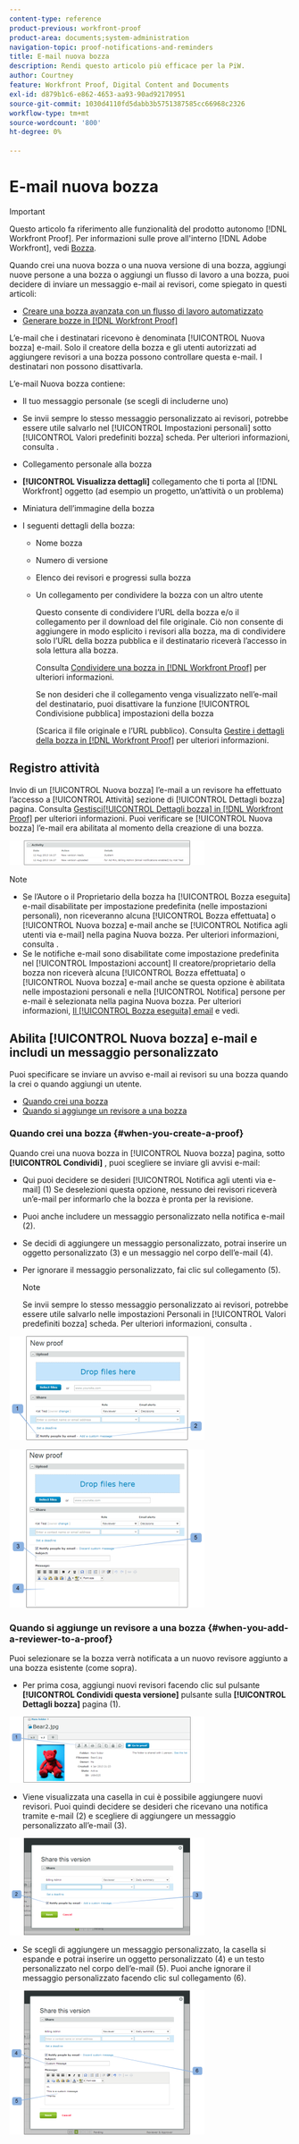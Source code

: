 ```yaml
---
content-type: reference
product-previous: workfront-proof
product-area: documents;system-administration
navigation-topic: proof-notifications-and-reminders
title: E-mail nuova bozza
description: Rendi questo articolo più efficace per la PiW.
author: Courtney
feature: Workfront Proof, Digital Content and Documents
exl-id: d879b1c6-e862-4653-aa93-90ad92170951
source-git-commit: 1030d4110fd5dabb3b5751387585cc66968c2326
workflow-type: tm+mt
source-wordcount: '800'
ht-degree: 0%

---
```


# E-mail nuova bozza

>[!IMPORTANT]
>
>Questo articolo fa riferimento alle funzionalità del prodotto autonomo [!DNL Workfront Proof]. Per informazioni sulle prove all&#39;interno [!DNL Adobe Workfront], vedi [Bozza](../../../review-and-approve-work/proofing/proofing.md).

<!--
<p style="color: #000000;" data-mc-conditions="QuicksilverOrClassic.Draft mode">Make this article work better for PiW.</p>
-->

Quando crei una nuova bozza o una nuova versione di una bozza, aggiungi nuove persone a una bozza o aggiungi un flusso di lavoro a una bozza, puoi decidere di inviare un messaggio e-mail ai revisori, come spiegato in questi articoli:

* [Creare una bozza avanzata con un flusso di lavoro automatizzato](../../../review-and-approve-work/proofing/creating-proofs-within-workfront/create-automated-proof-workflow.md)
* [Generare bozze in [!DNL Workfront Proof]](../../../workfront-proof/wp-work-proofsfiles/create-proofs-and-files/generate-proofs.md)

L’e-mail che i destinatari ricevono è denominata [!UICONTROL Nuova bozza] e-mail. Solo il creatore della bozza e gli utenti autorizzati ad aggiungere revisori a una bozza possono controllare questa e-mail. I destinatari non possono disattivarla.

L’e-mail Nuova bozza contiene:

* Il tuo messaggio personale (se scegli di includerne uno)
* Se invii sempre lo stesso messaggio personalizzato ai revisori, potrebbe essere utile salvarlo nel [!UICONTROL Impostazioni personali] sotto [!UICONTROL Valori predefiniti bozza] scheda. Per ulteriori informazioni, consulta .
* Collegamento personale alla bozza
* **[!UICONTROL Visualizza dettagli]** collegamento che ti porta al [!DNL Workfront] oggetto (ad esempio un progetto, un’attività o un problema)
* Miniatura dell’immagine della bozza
* I seguenti dettagli della bozza:

   * Nome bozza
   * Numero di versione
   * Elenco dei revisori e progressi sulla bozza
   * Un collegamento per condividere la bozza con un altro utente

     Questo consente di condividere l’URL della bozza e/o il collegamento per il download del file originale. Ciò non consente di aggiungere in modo esplicito i revisori alla bozza, ma di condividere solo l’URL della bozza pubblica e il destinatario riceverà l’accesso in sola lettura alla bozza.

     Consulta [Condividere una bozza in [!DNL Workfront Proof]](../../../workfront-proof/wp-work-proofsfiles/share-proofs-and-files/share-proof.md) per ulteriori informazioni.

     Se non desideri che il collegamento venga visualizzato nell’e-mail del destinatario, puoi disattivare la funzione [!UICONTROL Condivisione pubblica] impostazioni della bozza

     (Scarica il file originale e l’URL pubblico). Consulta [Gestire i dettagli della bozza in [!DNL Workfront Proof]](../../../workfront-proof/wp-work-proofsfiles/manage-your-work/manage-proof-details.md) per ulteriori informazioni.

## Registro attività

Invio di un [!UICONTROL Nuova bozza] l’e-mail a un revisore ha effettuato l’accesso a [!UICONTROL Attività] sezione di [!UICONTROL Dettagli bozza] pagina. Consulta  [Gestisci[!UICONTROL  Dettagli bozza] in [!DNL Workfront Proof]](../../../workfront-proof/wp-work-proofsfiles/manage-your-work/manage-proof-details.md) per ulteriori informazioni. Puoi verificare se [!UICONTROL Nuova bozza] l’e-mail era abilitata al momento della creazione di una bozza.

![New_Verison_email_-_activity_log.png](assets/new-verison-email---acitivity-log-350x44.png)

>[!NOTE]
>
>* Se l’Autore o il Proprietario della bozza ha [!UICONTROL Bozza eseguita] e-mail disabilitate per impostazione predefinita (nelle impostazioni personali), non riceveranno alcuna [!UICONTROL Bozza effettuata] o [!UICONTROL Nuova bozza] e-mail anche se [!UICONTROL Notifica agli utenti via e-mail] nella pagina Nuova bozza. Per ulteriori informazioni, consulta .
>* Se le notifiche e-mail sono disabilitate come impostazione predefinita nel [!UICONTROL Impostazioni account] Il creatore/proprietario della bozza non riceverà alcuna [!UICONTROL Bozza effettuata] o [!UICONTROL Nuova bozza] e-mail anche se questa opzione è abilitata nelle impostazioni personali e nella [!UICONTROL Notifica] persone per e-mail è selezionata nella pagina Nuova bozza. Per ulteriori informazioni, [Il [!UICONTROL Bozza eseguita] email](../../../workfront-proof/wp-emailsntfctns/proof-notifications-and-reminders/proof-made-email.md) e vedi.
>



## Abilita [!UICONTROL Nuova bozza] e-mail e includi un messaggio personalizzato

Puoi specificare se inviare un avviso e-mail ai revisori su una bozza quando la crei o quando aggiungi un utente.

* [Quando crei una bozza](#when-you-create-a-proof)
* [Quando si aggiunge un revisore a una bozza](#when-you-add-a-reviewer-to-a-proof)

### Quando crei una bozza {#when-you-create-a-proof}

Quando crei una nuova bozza in [!UICONTROL Nuova bozza] pagina, sotto **[!UICONTROL Condividi]** , puoi scegliere se inviare gli avvisi e-mail:

* Qui puoi decidere se desideri [!UICONTROL Notifica agli utenti via e-mail] (1) Se deselezioni questa opzione, nessuno dei revisori riceverà un’e-mail per informarlo che la bozza è pronta per la revisione.
* Puoi anche includere un messaggio personalizzato nella notifica e-mail (2).
* Se decidi di aggiungere un messaggio personalizzato, potrai inserire un oggetto personalizzato (3) e un messaggio nel corpo dell’e-mail (4).
* Per ignorare il messaggio personalizzato, fai clic sul collegamento (5).

  >[!NOTE]
  >
  >Se invii sempre lo stesso messaggio personalizzato ai revisori, potrebbe essere utile salvarlo nelle impostazioni Personali in [!UICONTROL Valori predefiniti bozza] scheda. Per ulteriori informazioni, consulta .

![New_Proof_page_1.png](assets/new-proof-page-1-350x186.png)

![New_Proof_page_2.png](assets/new-proof-page-2-350x283.png)

### Quando si aggiunge un revisore a una bozza {#when-you-add-a-reviewer-to-a-proof}

Puoi selezionare se la bozza verrà notificata a un nuovo revisore aggiunto a una bozza esistente (come sopra).

* Per prima cosa, aggiungi nuovi revisori facendo clic sul pulsante **[!UICONTROL Condividi questa versione]** pulsante sulla **[!UICONTROL Dettagli bozza]** pagina (1).

![Proof_Details_page_1.png](assets/proof-details-page-1-350x118.png)

* Viene visualizzata una casella in cui è possibile aggiungere nuovi revisori. Puoi quindi decidere se desideri che ricevano una notifica tramite e-mail (2) e scegliere di aggiungere un messaggio personalizzato all’e-mail (3).

![Proof_Details_page_2.png](assets/proof-details-page-2-350x174.png)

* Se scegli di aggiungere un messaggio personalizzato, la casella si espande e potrai inserire un oggetto personalizzato (4) e un testo personalizzato nel corpo dell’e-mail (5). Puoi anche ignorare il messaggio personalizzato facendo clic sul collegamento (6).

![Proof_Details_page_3.png](assets/proof-details-page-3-350x258.png)
